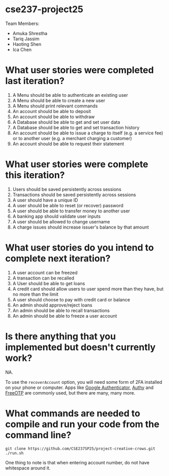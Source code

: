 # cse237-project25

Team Members:

* Amuka Shrestha
* Tariq Jassim
* Haoting Shen
* Ica Chen

# What user stories were completed last iteration?
1. A Menu should be able to authenticate an existing user
2. A Menu should be able to create a new user
3. A Menu should print relevant commands
4. An account should be able to deposit
5. An account should be able to withdraw
6. A Database should be able to get and set user data
7. A Database should be able to get and set transaction history
8. An account should be able to issue a charge to itself (e.g. a service fee) or to another user (e.g. a merchant charging a customer)
9. An account should be able to request their statement

# What user stories were complete this iteration?
1. Users should be saved persistently across sessions
2. Transactions should be saved persistently across sessions
3. A user should have a unique ID
4. A user should be able to reset (or recover) password
5. A user should be able to transfer money to another user
6. A banking app should validate user inputs
7. A user should be allowed to change username
8. A charge issues should increase issuer's balance by that amount

# What user stories do you intend to complete next iteration?
1. A user account can be freezed
2. A transaction can be recalled
3. A User should be able to get loans
4. A credit card should allow users to user spend more than they have, but no more than the limit
5. A user should choose to pay with credit card or balance
6. An admin should approve/reject loans
7. An admin should be able to recall transactions
8. An admin should be able to freeze a user account


# Is there anything that you implemented but doesn't currently work?

NA.

To use the `recoverAccount` option, you will need some form of 2FA installed on your phone or computer. Apps like [Google Authenticator](https://play.google.com/store/apps/details?id=com.google.android.apps.authenticator2), [Authy](https://www.authy.com/) and [FreeOTP](https://freeotp.github.io/) are commonly used, but there are many, many more.

# What commands are needed to compile and run your code from the command line?
```
git clone https://github.com/CSE237SP25/project-creative-crows.git
./run.sh
```
One thing to note is that when entering account number, do not have whitespace around it.
